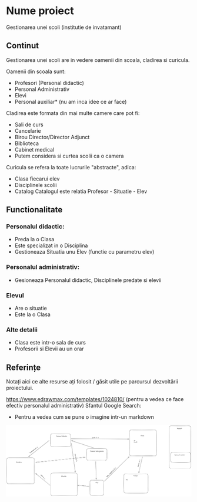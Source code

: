 # Nume proiect

Gestionarea unei scoli (institutie de invatamant)

## Continut

Gestionarea unei scoli are in vedere oamenii din scoala, cladirea si curicula.

Oamenii din scoala sunt:
- Profesori (Personal didactic)
- Personal Administrativ
- Elevi
- Personal auxiliar* (nu am inca idee ce ar face)

Cladirea este formata din mai multe camere care pot fi:
- Sali de curs
- Cancelarie
- Birou Director/Director Adjunct
- Biblioteca
- Cabinet medical
- Putem considera si curtea scolii ca o camera

Curicula se refera la toate lucrurile "abstracte", adica:
- Clasa fiecarui elev
- Disciplinele scolii
- Catalog
Catalogul este relatia Profesor - Situatie - Elev

## Functionalitate

### Personalul didactic:
- Preda la o Clasa
- Este specializat in o Disciplina
- Gestioneaza Situatia unu Elev (functie cu parametru elev)

### Personalul administrativ:
- Gesioneaza Personalul didactic, Disciplinele predate si elevii

### Elevul
- Are o situatie
- Este la o Clasa

### Alte detalii
- Clasa este intr-o sala de curs
- Profesorii si Elevii au un orar

## Referințe

Notați aici ce alte resurse ați folosit / găsit utile pe parcursul dezvoltării proiectului.

https://www.edrawmax.com/templates/1024810/ (pentru a vedea ce face efectiv personalul administrativ)
Sfantul Google Search:
- Pentru a vedea cum se pune o imagine intr-un markdown

![](Diagrama.png)